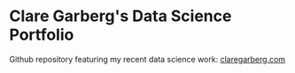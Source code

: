 # Clare Garberg's Data Science Portfolio

Github repository featuring my recent data science work: [claregarberg.com](claregarberg.com)
